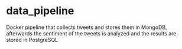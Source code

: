 # data_pipeline

Docker pipeline that collects tweets and stores them in MongoDB, afterwards the sentiment of the tweets is analyzed and the results are stored in PostgreSQL

